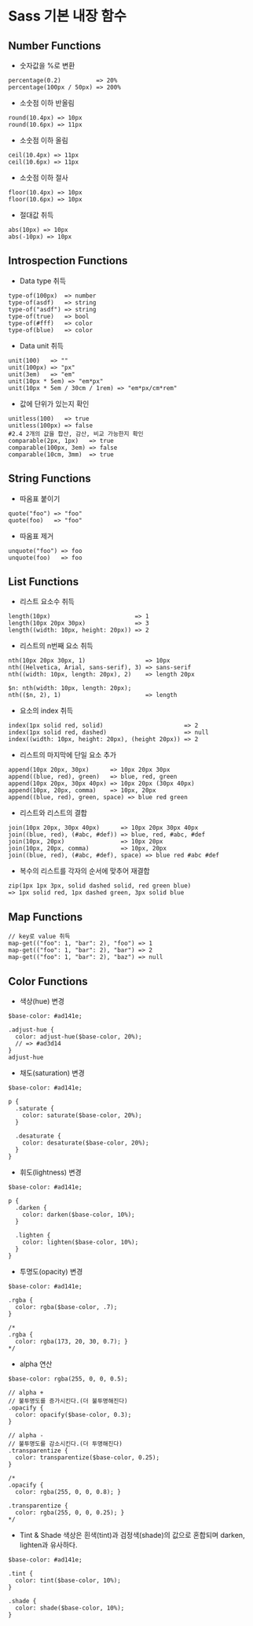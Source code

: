 # Sass 기본 내장 함수

## Number Functions
- 숫자값을 %로 변환
```
percentage(0.2)          => 20%
percentage(100px / 50px) => 200%
```
- 소숫점 이하 반올림
```
round(10.4px) => 10px
round(10.6px) => 11px
```
- 소숫점 이하 올림
```
ceil(10.4px) => 11px
ceil(10.6px) => 11px
```
- 소숫점 이하 절사
```
floor(10.4px) => 10px
floor(10.6px) => 10px
```
- 절대값 취득
```
abs(10px) => 10px
abs(-10px) => 10px
```
## Introspection Functions
- Data type 취득
```
type-of(100px)  => number
type-of(asdf)   => string
type-of("asdf") => string
type-of(true)   => bool
type-of(#fff)   => color
type-of(blue)   => color
```
- Data unit 취득
```
unit(100)   => ""
unit(100px) => "px"
unit(3em)   => "em"
unit(10px * 5em) => "em*px"
unit(10px * 5em / 30cm / 1rem) => "em*px/cm*rem"
```
- 값에 단위가 있는지 확인
```
unitless(100)   => true
unitless(100px) => false
#2.4 2개의 값을 합산, 감산, 비교 가능한지 확인
comparable(2px, 1px)   => true
comparable(100px, 3em) => false
comparable(10cm, 3mm)  => true
```
## String Functions
- 따옴표 붙이기
```
quote("foo") => "foo"
quote(foo)   => "foo"
```
- 따옴표 제거
```
unquote("foo") => foo
unquote(foo)   => foo
```
## List Functions
- 리스트 요소수 취득
```
length(10px)                        => 1
length(10px 20px 30px)              => 3
length((width: 10px, height: 20px)) => 2
```
- 리스트의 n번째 요소 취득
```
nth(10px 20px 30px, 1)                 => 10px
nth((Helvetica, Arial, sans-serif), 3) => sans-serif
nth((width: 10px, length: 20px), 2)    => length 20px

$n: nth(width: 10px, length: 20px);
nth(($n, 2), 1)                        => length
```
- 요소의 index 취득
```
index(1px solid red, solid)                       => 2
index(1px solid red, dashed)                      => null
index((width: 10px, height: 20px), (height 20px)) => 2
```
- 리스트의 마지막에 단일 요소 추가
```
append(10px 20px, 30px)      => 10px 20px 30px
append((blue, red), green)   => blue, red, green
append(10px 20px, 30px 40px) => 10px 20px (30px 40px)
append(10px, 20px, comma)    => 10px, 20px
append((blue, red), green, space) => blue red green
```
- 리스트와 리스트의 결합
```
join(10px 20px, 30px 40px)      => 10px 20px 30px 40px
join((blue, red), (#abc, #def)) => blue, red, #abc, #def
join(10px, 20px)                => 10px 20px
join(10px, 20px, comma)         => 10px, 20px
join((blue, red), (#abc, #def), space) => blue red #abc #def
```
- 복수의 리스트를 각자의 순서에 맞추어 재결합
```
zip(1px 1px 3px, solid dashed solid, red green blue)
=> 1px solid red, 1px dashed green, 3px solid blue
```
## Map Functions
```
// key로 value 취득
map-get(("foo": 1, "bar": 2), "foo") => 1
map-get(("foo": 1, "bar": 2), "bar") => 2
map-get(("foo": 1, "bar": 2), "baz") => null
```
## Color Functions
- 색상(hue) 변경
```
$base-color: #ad141e;

.adjust-hue {
  color: adjust-hue($base-color, 20%);
  // => #ad3d14
}
adjust-hue
```
- 채도(saturation) 변경
```
$base-color: #ad141e;

p {
  .saturate {
    color: saturate($base-color, 20%);
  }

  .desaturate {
    color: desaturate($base-color, 20%);
  }
}
```
- 휘도(lightness) 변경
```
$base-color: #ad141e;

p {
  .darken {
    color: darken($base-color, 10%);
  }

  .lighten {
    color: lighten($base-color, 10%);
  }
}
```

- 투명도(opacity) 변경
```
$base-color: #ad141e;

.rgba {
  color: rgba($base-color, .7);
}

/*
.rgba {
  color: rgba(173, 20, 30, 0.7); }
*/
```
- alpha 연산
```
$base-color: rgba(255, 0, 0, 0.5);

// alpha +
// 불투명도를 증가시킨다.(더 불투명해진다)
.opacify {
  color: opacify($base-color, 0.3);
}

// alpha -
// 불투명도를 감소시킨다.(더 투명해진다)
.transparentize {
  color: transparentize($base-color, 0.25);
}

/*
.opacify {
  color: rgba(255, 0, 0, 0.8); }

.transparentize {
  color: rgba(255, 0, 0, 0.25); }
*/
```
- Tint & Shade
색상은 흰색(tint)과 검정색(shade)의 값으로 혼합되며 darken, lighten과 유사하다.
```
$base-color: #ad141e;

.tint {
  color: tint($base-color, 10%);
}

.shade {
  color: shade($base-color, 10%);
}
```